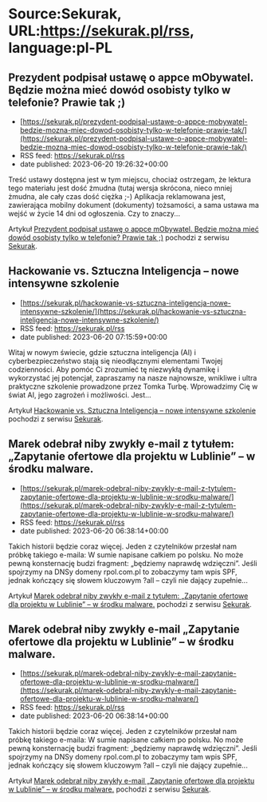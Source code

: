 # Source:Sekurak, URL:https://sekurak.pl/rss, language:pl-PL

## Prezydent podpisał ustawę o appce mObywatel. Będzie można mieć dowód osobisty tylko w telefonie? Prawie tak ;)
 - [https://sekurak.pl/prezydent-podpisal-ustawe-o-appce-mobywatel-bedzie-mozna-miec-dowod-osobisty-tylko-w-telefonie-prawie-tak/](https://sekurak.pl/prezydent-podpisal-ustawe-o-appce-mobywatel-bedzie-mozna-miec-dowod-osobisty-tylko-w-telefonie-prawie-tak/)
 - RSS feed: https://sekurak.pl/rss
 - date published: 2023-06-20 19:26:32+00:00

<p>Treść ustawy dostępna jest w tym miejscu, chociaż ostrzegam, że lektura tego materiału jest dość żmudna (tutaj wersja skrócona, nieco mniej żmudna, ale cały czas dość ciężka ;-) Aplikacja reklamowana jest, zawierająca mobilny dokument (dokumenty) tożsamości, a sama ustawa ma wejść w życie 14 dni od ogłoszenia. Czy to znaczy...</p>
<p>Artykuł <a href="https://sekurak.pl/prezydent-podpisal-ustawe-o-appce-mobywatel-bedzie-mozna-miec-dowod-osobisty-tylko-w-telefonie-prawie-tak/" rel="nofollow">Prezydent podpisał ustawę o appce mObywatel. Będzie można mieć dowód osobisty tylko w telefonie? Prawie tak ;)</a> pochodzi z serwisu <a href="https://sekurak.pl" rel="nofollow">Sekurak</a>.</p>

## Hackowanie vs. Sztuczna Inteligencja – nowe intensywne szkolenie
 - [https://sekurak.pl/hackowanie-vs-sztuczna-inteligencja-nowe-intensywne-szkolenie/](https://sekurak.pl/hackowanie-vs-sztuczna-inteligencja-nowe-intensywne-szkolenie/)
 - RSS feed: https://sekurak.pl/rss
 - date published: 2023-06-20 07:15:59+00:00

<p>Witaj w nowym świecie, gdzie sztuczna inteligencja (AI) i cyberbezpieczeństwo stają się nieodłącznymi elementami Twojej codzienności. Aby pomóc Ci zrozumieć tę niezwykłą dynamikę i wykorzystać jej potencjał, zapraszamy na nasze najnowsze, wnikliwe i ultra praktyczne szkolenie prowadzone przez Tomka Turbę. Wprowadzimy Cię w świat AI, jego zagrożeń i możliwości. Jest...</p>
<p>Artykuł <a href="https://sekurak.pl/hackowanie-vs-sztuczna-inteligencja-nowe-intensywne-szkolenie/" rel="nofollow">Hackowanie vs. Sztuczna Inteligencja &#8211; nowe intensywne szkolenie</a> pochodzi z serwisu <a href="https://sekurak.pl" rel="nofollow">Sekurak</a>.</p>

## Marek odebrał niby zwykły e-mail z tytułem: „Zapytanie ofertowe dla projektu w Lublinie” – w środku malware.
 - [https://sekurak.pl/marek-odebral-niby-zwykly-e-mail-z-tytulem-zapytanie-ofertowe-dla-projektu-w-lublinie-w-srodku-malware/](https://sekurak.pl/marek-odebral-niby-zwykly-e-mail-z-tytulem-zapytanie-ofertowe-dla-projektu-w-lublinie-w-srodku-malware/)
 - RSS feed: https://sekurak.pl/rss
 - date published: 2023-06-20 06:38:14+00:00

<p>Takich historii będzie coraz więcej. Jeden z czytelników przesłał nam próbkę takiego e-maila: W sumie napisane całkiem po polsku. No może pewną konsternację budzi fragment: &#8222;będziemy naprawdę wdzięczni&#8221;. Jeśli spojrzymy na DNSy domeny rpol.com.pl to zobaczymy tam wpis SPF, jednak kończący się słowem kluczowym ?all &#8211; czyli nie dający zupełnie...</p>
<p>Artykuł <a href="https://sekurak.pl/marek-odebral-niby-zwykly-e-mail-z-tytulem-zapytanie-ofertowe-dla-projektu-w-lublinie-w-srodku-malware/" rel="nofollow">Marek odebrał niby zwykły e-mail z tytułem: &#8222;Zapytanie ofertowe dla projektu w Lublinie&#8221; &#8211; w środku malware.</a> pochodzi z serwisu <a href="https://sekurak.pl" rel="nofollow">Sekurak</a>.</p>

## Marek odebrał niby zwykły e-mail „Zapytanie ofertowe dla projektu w Lublinie” – w środku malware.
 - [https://sekurak.pl/marek-odebral-niby-zwykly-e-mail-zapytanie-ofertowe-dla-projektu-w-lublinie-w-srodku-malware/](https://sekurak.pl/marek-odebral-niby-zwykly-e-mail-zapytanie-ofertowe-dla-projektu-w-lublinie-w-srodku-malware/)
 - RSS feed: https://sekurak.pl/rss
 - date published: 2023-06-20 06:38:14+00:00

<p>Takich historii będzie coraz więcej. Jeden z czytelników przesłał nam próbkę takiego e-maila: W sumie napisane całkiem po polsku. No może pewną konsternację budzi fragment: &#8222;będziemy naprawdę wdzięczni&#8221;. Jeśli spojrzymy na DNSy domeny rpol.com.pl to zobaczymy tam wpis SPF, jednak kończący się słowem kluczowym ?all &#8211; czyli nie dający zupełnie...</p>
<p>Artykuł <a href="https://sekurak.pl/marek-odebral-niby-zwykly-e-mail-zapytanie-ofertowe-dla-projektu-w-lublinie-w-srodku-malware/" rel="nofollow">Marek odebrał niby zwykły e-mail &#8222;Zapytanie ofertowe dla projektu w Lublinie&#8221; &#8211; w środku malware.</a> pochodzi z serwisu <a href="https://sekurak.pl" rel="nofollow">Sekurak</a>.</p>

